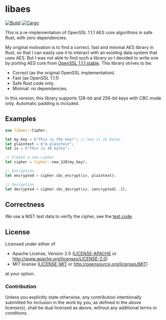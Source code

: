 # libaes

[![Build](https://github.com/keepsimple1/libaes/workflows/Build%20and%20Test/badge.svg)](https://github.com/keepsimple1/libaes/actions)
[![Cargo](https://img.shields.io/crates/v/libaes.svg)](https://crates.io/crates/libaes)

This is a re-implementation of OpenSSL 1.1.1 AES core algorithms in safe Rust, with zero dependencies.

My original motivation is to find a correct, fast and minimal AES library in Rust, so that I can easily use it to 
interact with an existing data system that uses AES. But I was not able to find such a library so I decided to
write one by porting AES core from [OpenSSL 1.1.1 stable](https://github.com/openssl/openssl/blob/OpenSSL_1_1_1-stable/crypto/aes/aes_core.c).
This library strives to be:

- Correct (as the original OpenSSL implementation)
- Fast (as OpenSSL 1.1.1)
- Safe Rust code only.
- Minimal: no dependencies.

In this version, this library supports 128-bit and 256-bit keys with CBC mode only. Automatic padding is included.

## Examples

```rust
use libaes::Cipher;

let my_key = b"This is the key!"; // key is 16 bytes
let plaintext = b"A plaintext";
let iv = b"This is 16 bytes";

// Create a new cipher
let cipher = Cipher::new_128(my_key);

// Encryption
let encrypted = cipher.cbc_encrypt(iv, plaintext);

// Decryption
let decrypted = cipher.cbc_decrypt(iv, &encrypted[..]);

```

## Correctness

We use a NIST test data to verify the cipher, see the [test code](tests/aes.rs).

## License

Licensed under either of

 * Apache License, Version 2.0 ([LICENSE-APACHE](LICENSE-APACHE) or http://www.apache.org/licenses/LICENSE-2.0)
 * MIT license ([LICENSE-MIT](LICENSE-MIT) or http://opensource.org/licenses/MIT)

at your option.

### Contribution

Unless you explicitly state otherwise, any contribution intentionally submitted
for inclusion in the work by you, as defined in the above license(s), shall be
dual licensed as above, without any additional terms or conditions.
